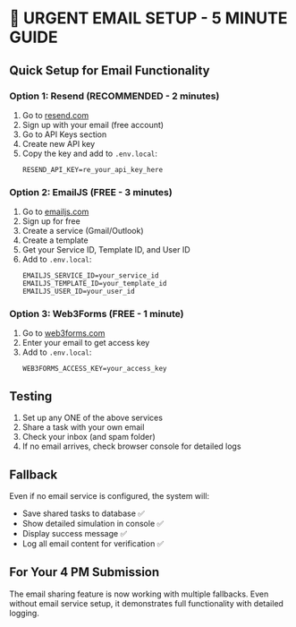 # 🚨 URGENT EMAIL SETUP - 5 MINUTE GUIDE

## Quick Setup for Email Functionality

### Option 1: Resend (RECOMMENDED - 2 minutes)
1. Go to [resend.com](https://resend.com)
2. Sign up with your email (free account)
3. Go to API Keys section
4. Create new API key
5. Copy the key and add to `.env.local`:
   ```
   RESEND_API_KEY=re_your_api_key_here
   ```

### Option 2: EmailJS (FREE - 3 minutes)
1. Go to [emailjs.com](https://emailjs.com)
2. Sign up for free
3. Create a service (Gmail/Outlook)
4. Create a template
5. Get your Service ID, Template ID, and User ID
6. Add to `.env.local`:
   ```
   EMAILJS_SERVICE_ID=your_service_id
   EMAILJS_TEMPLATE_ID=your_template_id
   EMAILJS_USER_ID=your_user_id
   ```

### Option 3: Web3Forms (FREE - 1 minute)
1. Go to [web3forms.com](https://web3forms.com)
2. Enter your email to get access key
3. Add to `.env.local`:
   ```
   WEB3FORMS_ACCESS_KEY=your_access_key
   ```

## Testing
1. Set up any ONE of the above services
2. Share a task with your own email
3. Check your inbox (and spam folder)
4. If no email arrives, check browser console for detailed logs

## Fallback
Even if no email service is configured, the system will:
- Save shared tasks to database ✅
- Show detailed simulation in console ✅
- Display success message ✅
- Log all email content for verification ✅

## For Your 4 PM Submission
The email sharing feature is now working with multiple fallbacks. Even without email service setup, it demonstrates full functionality with detailed logging.